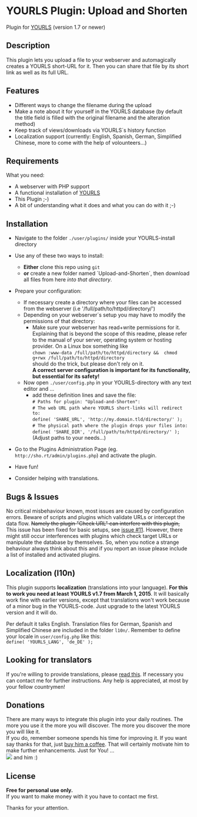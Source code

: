YOURLS Plugin: Upload and Shorten
=================================

Plugin for [YOURLS](http://yourls.org) (version 1.7 or newer)

Description
-----------
This plugin lets you upload a file to your webserver and automagically creates a YOURLS short-URL for it. Then you can share that file by its short link as well as its full URL.

Features
--------
  * Different ways to change the filename during the upload
  * Make a note about it for yourself in the YOURLS database (by default the title field is filled with the original filename and the alteration method)
  * Keep track of views/downloads via YOURLS´s history function
  * Localization support (currently: English, Spanish, German, Simplified Chinese, more to come with the help of volounteers...)

Requirements
------------
What you need:

  * A webserver with PHP support
  * A functional installation of [YOURLS](http://yourls.org)
  * This Plugin ;-)
  * A bit of understanding what it does and what you can do with it ;-)

Installation
------------

  * Navigate to the folder `./user/plugins/` inside your YOURLS-install directory

  * Use any of these two ways to install:
    - **Either** clone this repo using `git`
    - **or** create a new folder named ´Upload-and-Shorten´, then download all files from here *into that directory*. 

  * Prepare your configuration:
    * If necessary create a directory where your files can be accessed from the webserver (i.e '/full/path/to/httpd/directory/')
    * Depending on your webserver´s setup you may have to modify the permissions of that directory:  
      - Make sure your webserver has read+write permissions for it. Explaining that is beyond the scope of this readme, please refer to the manual of your server, operating system or hosting provider. On a Linux box something like  
       `chown :www-data /full/path/to/httpd/directory &&  chmod g+rwx /full/path/to/httpd/directory`  
       should do the trick, but please don't rely on it.  
       **A correct server configuration is important for its functionality, but essential for its safety!**
    * Now open `./user/config.php` in your YOURLS-directory with any text editor and ...
      - add these definition lines and save the file:  
       `# Paths for plugin: "Upload-and-Shorten":`  
       `# The web URL path where YOURLS short-links will redirect to:`  
       `define( 'SHARE_URL', 'http://my.domain.tld/directory/' );`  
       `# The physical path where the plugin drops your files into:`  
       `define( 'SHARE_DIR', '/full/path/to/httpd/directory/' );` 
       (Adjust paths to your needs...)

  * Go to the Plugins Administration Page (eg. `http://sho.rt/admin/plugins.php`) and activate the plugin.

  * Have fun!

  * Consider helping with translations.

Bugs & Issues
-------------
No critical misbehaviour known, most issues are caused by configuration errors.
Beware of scripts and plugins which validate URLs or intercept the data flow. ~~Namely the plugin "Check URL" can interfere with this plugin,~~ This issue has been fixed for basic setups, see [issue #11](https://github.com/fredl99/YOURLS-Upload-and-Shorten/issues/11).  However, there might still occur interferences with plugins which check target URLs or manipulate the database by themselves. So, when you notice a strange behaviour always think about this and if you report an issue please include a list of installed and activated plugins.

Localization (l10n)
--------------------
This plugin supports **localization** (translations into your language). 
**For this to work you need at least YOURLS v1.7 from March 1, 2015**. It will basically work fine with earlier versions, except that translations won't work because of a minor bug in the YOURLS-code. Just upgrade to the latest YOURLS version and it will do. 

Per default it talks English. Translation files for German, Spanish and Simplified Chinese are included in the folder `l10n/`. Remember to define your locale in `user/config.php` like this:  
`define( 'YOURLS_LANG', 'de_DE' );`  

Looking for translators
-----------------------
If you're willing to provide translations, please [read this](http://blog.yourls.org/2013/02/workshop-how-to-create-your-own-translation-file-for-yourls/). If necessary you can contact me for further instructions. Any help is  appreciated, at most by your fellow countrymen!

Donations
---------
There are many ways to integrate this plugin into your daily routines. The more you use it the more you will discover. The more you discover the more you will like it.  
If you do, remember someone spends his time for improving it. If you want say thanks for that, just [buy him a coffee](https://www.paypal.com/cgi-bin/webscr?cmd=_s-xclick&hosted_button_id=H5B9UKVYP88X4). That will certainly motivate him to make further enhancements. Just for You! ...  
![](http://members.aon.at/localhost/uf.de/smiley_bier.gif) and him :)

License
-------
**Free for personal use only.**  
If you want to make money with it you have to contact me first.  

Thanks for your attention.

